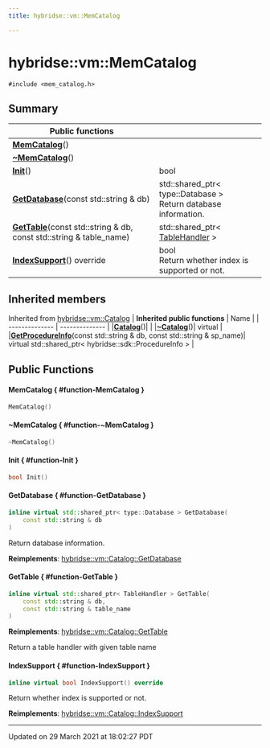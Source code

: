 ```yaml
---
title: hybridse::vm::MemCatalog

---
```

# hybridse::vm::MemCatalog



`#include <mem_catalog.h>`

## Summary


|  Public functions|            |
| -------------- | -------------- |
|**[MemCatalog](/hybridse/usage/api/c++/Classes/classhybridse_1_1vm_1_1_mem_catalog.md#function-memcatalog)**()|  |
|**[~MemCatalog](/hybridse/usage/api/c++/Classes/classhybridse_1_1vm_1_1_mem_catalog.md#function-~memcatalog)**()|  |
|**[Init](/hybridse/usage/api/c++/Classes/classhybridse_1_1vm_1_1_mem_catalog.md#function-init)**()| bool  |
|**[GetDatabase](/hybridse/usage/api/c++/Classes/classhybridse_1_1vm_1_1_mem_catalog.md#function-getdatabase)**(const std::string & db)| std::shared_ptr< type::Database > <br>Return database information.  |
|**[GetTable](/hybridse/usage/api/c++/Classes/classhybridse_1_1vm_1_1_mem_catalog.md#function-gettable)**(const std::string & db, const std::string & table_name)| std::shared_ptr< [TableHandler](/hybridse/usage/api/c++/Classes/classhybridse_1_1vm_1_1_table_handler.md) >  |
|**[IndexSupport](/hybridse/usage/api/c++/Classes/classhybridse_1_1vm_1_1_mem_catalog.md#function-indexsupport)**() override| bool <br>Return whether index is supported or not.  |

## Inherited members
Inherited from [hybridse::vm::Catalog](/hybridse/usage/api/c++/Classes/classhybridse_1_1vm_1_1_catalog.md)
| **Inherited public functions** | Name           |
| -------------- | -------------- |
|**[Catalog](/hybridse/usage/api/c++/Classes/classhybridse_1_1vm_1_1_catalog.md#function-catalog)**()|  |
|**[~Catalog](/hybridse/usage/api/c++/Classes/classhybridse_1_1vm_1_1_catalog.md#function-~catalog)**()| virtual  |
|**[GetProcedureInfo](/hybridse/usage/api/c++/Classes/classhybridse_1_1vm_1_1_catalog.md#function-getprocedureinfo)**(const std::string & db, const std::string & sp_name)| virtual std::shared_ptr< hybridse::sdk::ProcedureInfo >  |


## Public Functions

#### MemCatalog { #function-MemCatalog }

```cpp
MemCatalog()
```


#### ~MemCatalog { #function-~MemCatalog }

```cpp
~MemCatalog()
```


#### Init { #function-Init }

```cpp
bool Init()
```


#### GetDatabase { #function-GetDatabase }

```cpp
inline virtual std::shared_ptr< type::Database > GetDatabase(
    const std::string & db
)
```

Return database information. 

**Reimplements**: [hybridse::vm::Catalog::GetDatabase](/hybridse/usage/api/c++/Classes/classhybridse_1_1vm_1_1_catalog.md#function-getdatabase)


#### GetTable { #function-GetTable }

```cpp
inline virtual std::shared_ptr< TableHandler > GetTable(
    const std::string & db,
    const std::string & table_name
)
```


**Reimplements**: [hybridse::vm::Catalog::GetTable](/hybridse/usage/api/c++/Classes/classhybridse_1_1vm_1_1_catalog.md#function-gettable)


Return a table handler with given table name 


#### IndexSupport { #function-IndexSupport }

```cpp
inline virtual bool IndexSupport() override
```

Return whether index is supported or not. 

**Reimplements**: [hybridse::vm::Catalog::IndexSupport](/hybridse/usage/api/c++/Classes/classhybridse_1_1vm_1_1_catalog.md#function-indexsupport)


-------------------------------

Updated on 29 March 2021 at 18:02:27 PDT